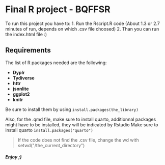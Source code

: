 # Final R project - BQFFSR
To run this project you have to:
    1. Run the Rscript.R code (About 1.3 or 2.7 minutes of run, depends on which .csv file choosed)
    2. Than you can run the index.html file :)

## Requirements
The list of R packages needed are the following:
  - **Dyplr**
  - **Tydiverse**
  - **httr**
  - **jsonlite**
  - **ggplot2**
  - **knitr**

Be sure to install them by using `install.packages(the_library)`

Also, for the .qmd file, make sure to install quarto, additionnal packages might have to be installed, they will be indicated by Rstudio
Make sure to install quarto 
`
install.packages("quarto")
`

> If the code does not find the .csv file, change the wd with setwd("/the_current_directory")

##### Enjoy ;)
